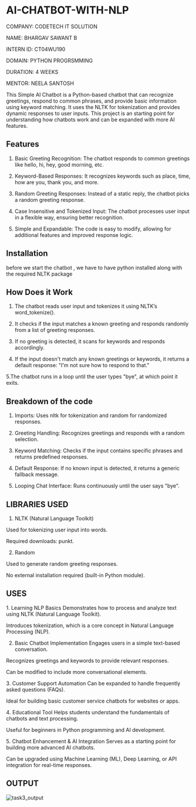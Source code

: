 # AI-CHATBOT-WITH-NLP

COMPANY: CODETECH IT SOLUTION

NAME: BHARGAV SAWANT B

INTERN ID: CT04WU190

DOMAIN: PYTHON PROGRSMMING

DURATION: 4 WEEKS

MENTOR: NEELA SANTOSH

This Simple AI Chatbot is a Python-based chatbot that can recognize greetings, respond to common phrases, and provide basic information using keyword matching. It uses the NLTK for tokenization and provides dynamic responses to user inputs. This project is an starting point for understanding how chatbots work and can be expanded with more  AI features.

## Features
1. Basic Greeting Recognition: The chatbot responds to common greetings like hello, hi, hey, good morning, etc.

2. Keyword-Based Responses: It recognizes keywords such as place, time, how are you, thank you, and more.

3. Random Greeting Responses: Instead of a static reply, the chatbot picks a random greeting response.

4. Case Insensitive and Tokenized Input: The chatbot processes user input in a flexible way, ensuring better recognition.

5. Simple and Expandable: The code is easy to modify, allowing for additional features and improved response logic.

## Installation
before we start the chatbot , we have to have python installed along with the required NLTK package

## How Does it Work
1. The chatbot reads user input and tokenizes it using NLTK’s word_tokenize().

2. It checks if the input matches a known greeting and responds randomly from a list of greeting responses.

3. If no greeting is detected, it scans for keywords and responds accordingly.

4. If the input doesn't match any known greetings or keywords, it returns a default response: "I'm not sure how to respond to that."

5.The chatbot runs in a loop until the user types "bye", at which point it exits.

## Breakdown of the code
1. Imports: Uses nltk for tokenization and random for randomized responses.

2. Greeting Handling: Recognizes greetings and responds with a random selection.

3. Keyword Matching: Checks if the input contains specific phrases and returns predefined responses.

4. Default Response: If no known input is detected, it returns a generic fallback message.

5. Looping Chat Interface: Runs continuously until the user says "bye".

## LIBRARIES USED
1. NLTK (Natural Language Toolkit)

Used for tokenizing user input into words.

Required downloads: punkt.

2. Random

Used to generate random greeting responses.

No external installation required (built-in Python module).

## USES 
1️. Learning NLP Basics
Demonstrates how to process and analyze text using NLTK (Natural Language Toolkit).

Introduces tokenization, which is a core concept in Natural Language Processing (NLP).

2. Basic Chatbot Implementation
Engages users in a simple text-based conversation.

Recognizes greetings and keywords to provide relevant responses.

Can be modified to include more conversational elements.

3️. Customer Support Automation
Can be expanded to handle frequently asked questions (FAQs).

Ideal for building basic customer service chatbots for websites or apps.

4️. Educational Tool
Helps students understand the fundamentals of chatbots and text processing.

Useful for beginners in Python programming and AI development.

5️. Chatbot Enhancement & AI Integration
Serves as a starting point for building more advanced AI chatbots.

Can be upgraded using Machine Learning (ML), Deep Learning, or API integration for real-time responses.

## OUTPUT
![task3_output](https://github.com/user-attachments/assets/c5b399d8-6332-48e6-933f-827186362daa)

